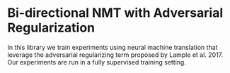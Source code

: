 # Bi-directional NMT with Adversarial Regularization

In this library we train experiments using neural machine translation that leverage the adversarial regularizing term proposed by Lample et al. 2017. Our experiments are run in a fully supervised training setting.
